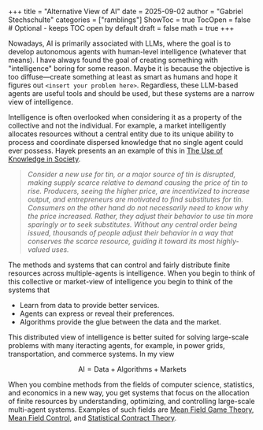 +++
title = "Alternative View of AI"
date = 2025-09-02
author = "Gabriel Stechschulte"
categories = ["ramblings"]
ShowToc = true
TocOpen = false  # Optional - keeps TOC open by default
draft = false
math = true
+++

Nowadays, AI is primarily associated with LLMs, where the goal is to develop autonomous agents with human-level intelligence (whatever that means). I have always found the goal of creating something with "intelligence" boring for some reason. Maybe it is because the objective is too diffuse—create something at least as smart as humans and hope it figures out `<insert your problem here>`. Regardless, these LLM-based agents are useful tools and should be used, but these systems are a narrow view of intelligence.

Intelligence is often overlooked when considering it as a property of the collective and not the individual. For example, a market intelligently allocates resources without a central entity due to its unique ability to process and coordinate dispersed knowledge that no single agent could ever possess. Hayek presents an an example of this in [The Use of Knowledge in Society](https://www.econlib.org/library/Essays/hykKnw.html).

> *Consider a new use for tin, or a major source of tin is disrupted, making supply scarce relative to demand causing the price of tin to rise. Producers, seeing the higher price, are incentivized to increase output, and entrepreneurs are motivated to find substitutes for tin. Consumers on the other hand do not necessarily need to know why the price increased. Rather, they adjust their behavior to use tin more sparingly or to seek substitutes. Without any central order being issued, thousands of people adjust their behavior in a way that conserves the scarce resource, guiding it toward its most highly-valued uses.*

The methods and systems that can control and fairly distribute finite resources across multiple-agents is intelligence. When you begin to think of this collective or market-view of intelligence you begin to think of the systems that

* Learn from data to provide better services.
* Agents can express or reveal their preferences.
* Algorithms provide the glue between the data and the market.

This distributed view of intelligence is better suited for solving large-scale problems with many iteracting agents, for example, in power grids, transportation, and commerce systems. In my view

$$\text{AI} = \text{Data} + \text{Algorithms} + \text{Markets}$$

When you combine methods  from the fields of computer science, statistics, and economics in a new way, you get systems that focus on the allocation of finite resources by understanding, optimizing, and controlling large-scale multi-agent systems. Examples of such fields are [Mean Field Game Theory](https://en.wikipedia.org/wiki/Mean-field_game_theory), [Mean Field Control](https://arxiv.org/abs/1912.01825), and [Statistical Contract Theory](https://en.wikipedia.org/wiki/Contract_theory).
